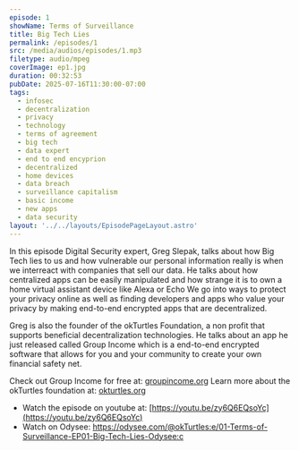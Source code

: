 ```yaml
---
episode: 1
showName: Terms of Surveillance
title: Big Tech Lies
permalink: /episodes/1
src: /media/audios/episodes/1.mp3
filetype: audio/mpeg
coverImage: ep1.jpg
duration: 00:32:53
pubDate: 2025-07-16T11:30:00-07:00
tags:
  - infosec
  - decentralization
  - privacy
  - technology
  - terms of agreement
  - big tech
  - data expert
  - end to end encyprion
  - decentralized
  - home devices
  - data breach
  - surveillance capitalism
  - basic income
  - new apps
  - data security
layout: '../../layouts/EpisodePageLayout.astro'
---
```


In this episode Digital Security expert, Greg Slepak, talks about how Big Tech lies to us and how vulnerable our personal information really is when we interreact with companies that sell our data. He talks about how centralized apps can be easily manipulated and how strange it is to own a home virtual assistant device like Alexa or Echo We go into ways to protect your privacy online as well as finding developers and apps who value your privacy by making end-to-end encrypted apps that are decentralized.

Greg is also the founder of the okTurtles Foundation, a non profit that supports beneficial decentralization technologies. He talks about an app he just released called Group Income which is a end-to-end encrypted software that allows for you and your community to create your own financial safety net.

Check out Group Income for free at: [groupincome.org](https://groupincome.org)
Learn more about the okTurtles foundation at: [okturtles.org](https://okturtles.org)

- Watch the episode on youtube at: [https://youtu.be/zy6Q6EQsoYc](https://youtu.be/zy6Q6EQsoYc)
- Watch on Odysee: https://odysee.com/@okTurtles:e/01-Terms-of-Surveillance-EP01-Big-Tech-Lies-Odysee:c